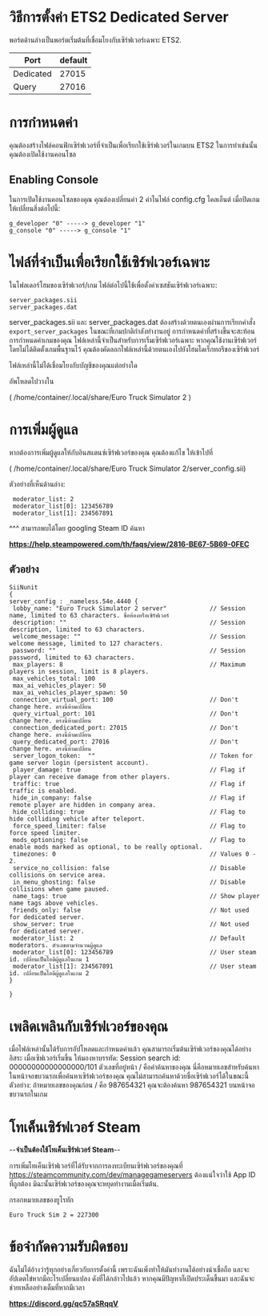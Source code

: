 # วิธีการตั้งค่า ETS2 Dedicated Server


พอร์ตด้านล่างเป็นพอร์ตเริ่มต้นที่เชื่อมโยงกับเซิร์ฟเวอร์เฉพาะ ETS2.

| Port     | default       |
|----------|---------------|
| Dedicated| 27015         |
| Query    | 27016         |

# การกำหนดค่า
คุณต้องสร้างไฟล์คอนฟิกเซิร์ฟเวอร์ที่จำเป็นเพื่อเรียกใช้เซิร์ฟเวอร์ในเกมบน ETS2 ในการทำเช่นนั้นคุณต้องเปิดใช้งานคอนโซล
## Enabling Console
ในการเปิดใช้งานคอนโซลของคุณ คุณต้องเปลี่ยนค่า 2 ค่าในไฟล์ config.cfg ไคลเอ็นต์ เมื่อปิดเกม ให้เปลี่ยนสิ่งต่อไปนี้:

```
g_developer "0" -----> g_developer "1"
g_console "0" -----> g_console "1"
```
# ไฟล์ที่จำเป็นเพื่อเรียกใช้เซิร์ฟเวอร์เฉพาะ

ในโฟลเดอร์โฮมของเซิร์ฟเวอร์/เกม ไฟล์ต่อไปนี้ใช้เพื่อตั้งค่าเซสชันเซิร์ฟเวอร์เฉพาะ:
```
server_packages.sii
server_packages.dat
```
server_packages.sii และ server_packages.dat ต้องสร้างด้วยตนเองผ่านการเรียกคำสั่ง `export_server_packages` ในขณะที่เกมปกติกำลังทำงานอยู่ การกำหนดค่าที่สร้างขึ้นจะสะท้อนการกำหนดค่าเกมของคุณ ไฟล์เหล่านี้จำเป็นสำหรับการเริ่มเซิร์ฟเวอร์เฉพาะ หากคุณใช้งานเซิร์ฟเวอร์โดยไม่ได้ติดตั้งเกมพื้นฐานไว้ คุณต้องคัดลอกไฟล์เหล่านี้ด้วยตนเองไปยังโฮมไดเร็กทอรีของเซิร์ฟเวอร์

ไฟล์เหล่านี้ไม่ได้เชื่อมโยงกับบัญชีของคุณแต่อย่างใด

อัพโหลดไปวางใน

( /home/container/.local/share/Euro Truck Simulator 2 )
# การเพิ่มผู้ดูแล

หากต้องการเพิ่มผู้ดูแลให้กับอินสแตนซ์เซิร์ฟเวอร์ของคุณ คุณต้องแก้ไข ให้เข้าไปที่

( /home/container/.local/share/Euro Truck Simulator 2/server_config.sii)

ตัวอย่างที่เห็นด้านล่าง:

```
 moderator_list: 2
 moderator_list[0]: 123456789
 moderator_list[1]: 234567891
 ```
^^^ สามารถพบได้โดย googling Steam ID ค้นหา

**https://help.steampowered.com/th/faqs/view/2816-BE67-5B69-0FEC**
## ตัวอย่าง
```
SiiNunit
{
server_config : _nameless.54e.4440 {
 lobby_name: "Euro Truck Simulator 2 server"            // Session name, limited to 63 characters. ชื่อห้องหรือเซิร์ฟเวอร์
 description: ""                                        // Session description, limited to 63 characters.
 welcome_message: ""                                    // Session welcome message, limited to 127 characters.
 password: ""                                           // Session password, limited to 63 characters.
 max_players: 8                                         // Maximum players in session, limit is 8 players.
 max_vehicles_total: 100
 max_ai_vehicles_player: 50
 max_ai_vehicles_player_spawn: 50
 connection_virtual_port: 100                           // Don't change here. ตรงนี้ห้ามเปลี่ยน
 query_virtual_port: 101                                // Don't change here. ตรงนี้ห้ามเปลี่ยน
 connection_dedicated_port: 27015                       // Don't change here. ตรงนี้ห้ามเปลี่ยน
 query_dedicated_port: 27016                            // Don't change here. ตรงนี้ห้ามเปลี่ยน
 server_logon_token:  ""                                // Token for game server login (persistent account).
 player_damage: true                                    // Flag if player can receive damage from other players.
 traffic: true                                          // Flag if traffic is enabled.
 hide_in_company: false                                 // Flag if remote player are hidden in company area.
 hide_colliding: true                                   // Flag to hide colliding vehicle after teleport. 
 force_speed_limiter: false                             // Flag to force speed limiter.
 mods_optioning: false                                  // Flag to enable mods marked as optional, to be really optional.
 timezones: 0                                           // Values 0 - 2.
 service_no_collision: false                            // Disable collisions on service area.
 in_menu_ghosting: false                                // Disable collisions when game paused.
 name_tags: true                                        // Show player name tags above vehicles.
 friends_only: false                                    // Not used for dedicated server.
 show_server: true                                      // Not used for dedicated server.
 moderator_list: 2                                      // Default moderators. ตัวเลขตามจำนวนผู้ดูแล
 moderator_list[0]: 123456789                           // User steam id. เปลี่ยนเป็นไอดีผู้ดูแลในเกม 1
 moderator_list[1]: 234567891                           // User steam id. เปลี่ยนเป็นไอดีผู้ดูแลในเกม 2
}

}
```
# เพลิดเพลินกับเซิร์ฟเวอร์ของคุณ
เมื่อไฟล์เหล่านั้นได้รับการอัปโหลดและกำหนดค่าแล้ว คุณสามารถเริ่มต้นเซิร์ฟเวอร์ของคุณได้อย่างอิสระ เมื่อเซิฟเวอร์เริ่มขึ้น ให้มองหาบรรทัด: Session search id: 00000000000000000/101 ตัวเลขที่อยู่หน้า / คือคำค้นหาของคุณ นี่คือหมายเลขสำหรับค้นหาในหน้าจอขบวนรถเพื่อค้นหาเซิร์ฟเวอร์ของคุณ คุณไม่สามารถค้นหาด้วยชื่อเซิร์ฟเวอร์ได้ในขณะนี้ ตัวอย่าง: ถ้าหมายเลขของคุณก่อน / คือ 987654321 คุณจะต้องค้นหา 987654321 บนหน้าจอขบวนรถในเกม

# โทเค็นเซิร์ฟเวอร์ Steam

 --**จำเป็นต้องใช้โทเค็นเซิร์ฟเวอร์ Steam**--
 
การเพิ่มโทเค็นเซิร์ฟเวอร์ที่ได้รับจากการลงทะเบียนเซิร์ฟเวอร์ของคุณที่ https://steamcommunity.com/dev/managegameservers ต้องแน่ใจว่าใช้ App ID ที่ถูกต้อง มิฉะนั้นเซิร์ฟเวอร์ของคุณจะหยุดทำงานเมื่อเริ่มต้น.

กรอกหมายเลขของยูโรทัก
```
Euro Truck Sim 2 = 227300
```

# ข้อจำกัดความรับผิดชอบ
ฉันไม่ได้อ้างว่ารู้ทุกอย่างเกี่ยวกับการตั้งค่านี้ เพราะฉันเพิ่งทำให้มันทำงานได้อย่างน่าเชื่อถือ และจะอัปเดตไข่หากมีอะไรเปลี่ยนแปลง ดังที่ได้กล่าวไปแล้ว หากคุณมีปัญหาก็เปิดประเด็นขึ้นมา และฉันจะช่วยเหลืออย่างเต็มที่หากมีเวลา

**https://discord.gg/qc57aSRqqV**
